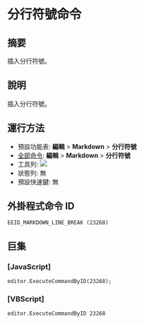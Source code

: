 # 分行符號命令

## 摘要

插入分行符號。

## 說明

插入分行符號。

## 運行方法

- 預設功能表: **編輯** \> **Markdown** \> **分行符號**
- [全部命令](../tools/all_commands): **編輯** \> **Markdown** \> **分行符號**
- 工具列: ![](../../images/markdown_line_break..png)
- 狀態列: 無
- 預設快速鍵: 無

## 外掛程式命令 ID

```
EEID_MARKDOWN_LINE_BREAK (23268)
```

## 巨集

### \[JavaScript\]

```
editor.ExecuteCommandByID(23268);
```

### \[VBScript\]

```
editor.ExecuteCommandByID 23268
```
